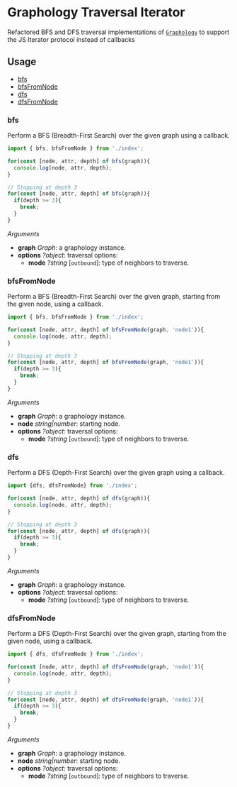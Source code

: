 # Graphology Traversal Iterator
Refactored BFS and DFS traversal implementations of [`Graphology`](https://graphology.github.io) to support the JS Iterator protocol instead of callbacks


## Usage

- [bfs](#bfs)
- [bfsFromNode](#bfsfromnode)
- [dfs](#dfs)
- [dfsFromNode](#bfsfromnode)

### bfs

Perform a BFS (Breadth-First Search) over the given graph using a callback.

```js
import { bfs, bfsFromNode } from './index';

for(const [node, attr, depth] of bfs(graph)){
  console.log(node, attr, depth);
}

// Stopping at depth 3
for(const [node, attr, depth] of bfs(graph)){
  if(depth >= 3){
    break;
  }
}
```

_Arguments_

- **graph** _Graph_: a graphology instance.
- **options** _?object_: traversal options:
  - **mode** _?string_ [`outbound`]: type of neighbors to traverse.

### bfsFromNode

Perform a BFS (Breadth-First Search) over the given graph, starting from the given node, using a callback.

```js
import { bfs, bfsFromNode } from './index';

for(const [node, attr, depth] of bfsFromNode(graph, 'node1')){
  console.log(node, attr, depth);
}

// Stopping at depth 3
for(const [node, attr, depth] of bfsFromNode(graph, 'node1')){
  if(depth >= 3){
    break;
  }
}
```

_Arguments_

- **graph** _Graph_: a graphology instance.
- **node** _string\|number_: starting node.
- **options** _?object_: traversal options:
  - **mode** _?string_ [`outbound`]: type of neighbors to traverse.

### dfs

Perform a DFS (Depth-First Search) over the given graph using a callback.

```js
import {dfs, dfsFromNode} from './index';

for(const [node, attr, depth] of dfs(graph)){
  console.log(node, attr, depth);
}

// Stopping at depth 3
for(const [node, attr, depth] of dfs(graph)){
  if(depth >= 3){
    break;
  }
}
```

_Arguments_

- **graph** _Graph_: a graphology instance.
- **options** _?object_: traversal options:
  - **mode** _?string_ [`outbound`]: type of neighbors to traverse.

### dfsFromNode

Perform a DFS (Depth-First Search) over the given graph, starting from the given node, using a callback.

```js
import { dfs, dfsFromNode } from './index';

for(const [node, attr, depth] of dfsFromNode(graph, 'node1')){
  console.log(node, attr, depth);
}

// Stopping at depth 3
for(const [node, attr, depth] of dfsFromNode(graph, 'node1')){
  if(depth >= 3){
    break;
  }
}
```

_Arguments_

- **graph** _Graph_: a graphology instance.
- **node** _string\|number_: starting node.
- **options** _?object_: traversal options:
  - **mode** _?string_ [`outbound`]: type of neighbors to traverse.
